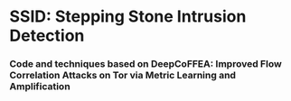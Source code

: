 # SSID: Stepping Stone Intrusion Detection

### Code and techniques based on **DeepCoFFEA: Improved Flow Correlation Attacks on Tor via Metric Learning and Amplification**


